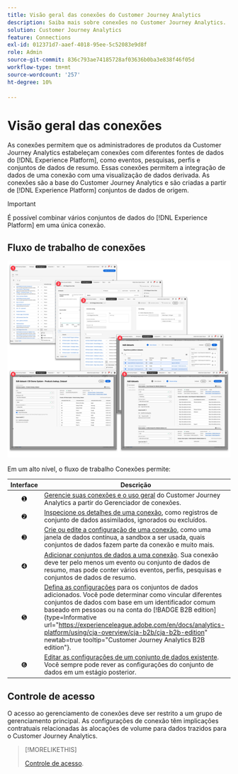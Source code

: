 ```yaml
---
title: Visão geral das conexões do Customer Journey Analytics
description: Saiba mais sobre conexões no Customer Journey Analytics.
solution: Customer Journey Analytics
feature: Connections
exl-id: 012371d7-aaef-4018-95ee-5c52083e9d8f
role: Admin
source-git-commit: 836c793ae74185728af03636b0ba3e838f46f05d
workflow-type: tm+mt
source-wordcount: '257'
ht-degree: 10%

---
```


# Visão geral das conexões

As conexões permitem que os administradores de produtos da Customer Journey Analytics estabeleçam conexões com diferentes fontes de dados do [!DNL  Experience Platform], como eventos, pesquisas, perfis e conjuntos de dados de resumo. Essas conexões permitem a integração de dados de uma conexão com uma visualização de dados derivada. As conexões são a base do Customer Journey Analytics e são criadas a partir de [!DNL Experience Platform] conjuntos de dados de origem.

>[!IMPORTANT]
>
>É possível combinar vários conjuntos de dados do [!DNL Experience Platform] em uma única conexão.


## Fluxo de trabalho de conexões

![Fluxo de trabalho de conexões](assets/connection-workflow.png)

<!-- Outdated interface 

>[!BEGINSHADEBOX]

See ![VideoCheckedOut](/help/assets/icons/VideoCheckedOut.svg) [Configuring connections](https://video.tv.adobe.com/v/35111/?quality=12&learn=on){target="_blank"} for a demo video.

>[!ENDSHADEBOX]

-->

Em um alto nível, o fluxo de trabalho Conexões permite:

| Interface | Descrição |
|:---:|---|
| ➊ | [Gerencie suas conexões e o uso geral](manage-connections.md) do Customer Journey Analytics a partir do Gerenciador de conexões. |
| ➋ | [Inspecione os detalhes de uma conexão](manage-connections.md#connection-details), como registros de conjunto de dados assimilados, ignorados ou excluídos. |
| ➌ | [Crie ou edite a configuração de uma conexão](create-connection.md#create-or-edit-a-connection), como uma janela de dados contínua, a sandbox a ser usada, quais conjuntos de dados fazem parte da conexão e muito mais. |
| ➍ | [Adicionar conjuntos de dados a uma conexão](create-connection.md#add-datasets). Sua conexão deve ter pelo menos um evento ou conjunto de dados de resumo, mas pode conter vários eventos, perfis, pesquisas e conjuntos de dados de resumo. |
| ➎ | [Defina as configurações](create-connection.md#dataset-settings) para os conjuntos de dados adicionados. Você pode determinar como vincular diferentes conjuntos de dados com base em um identificador comum baseado em pessoas ou na conta do [!BADGE B2B edition]{type=Informative url="https://experienceleague.adobe.com/en/docs/analytics-platform/using/cja-overview/cja-b2b/cja-b2b-edition" newtab=true tooltip="Customer Journey Analytics B2B edition"}. |
| ➏ | [Editar as configurações de um conjunto de dados existente](create-connection.md#edit-a-dataset). Você sempre pode rever as configurações do conjunto de dados em um estágio posterior. |



## Controle de acesso

O acesso ao gerenciamento de conexões deve ser restrito a um grupo de gerenciamento principal. As configurações de conexão têm implicações contratuais relacionadas às alocações de volume para dados trazidos para o Customer Journey Analytics.

>[!MORELIKETHIS]
>
>[Controle de acesso](/help/technotes/access-control.md).


